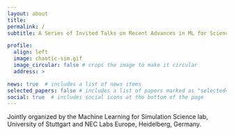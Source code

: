 ```yaml
---
layout: about
title: 
permalink: /
subtitle: A Series of Invited Talks on Recent Advances in ML for Science.

profile:
  align: left
  image: chaotic-sim.gif
  image_circular: false # crops the image to make it circular
  address: >

news: true  # includes a list of news items
selected_papers: false # includes a list of papers marked as "selected={true}"
social: true  # includes social icons at the bottom of the page
---
```




Jointly organized by the Machine Learning for Simulation Science lab,  
University of Stuttgart and NEC Labs Europe, Heidelberg, Germany.

